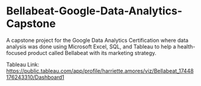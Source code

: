 # Bellabeat-Google-Data-Analytics-Capstone
A capstone project for the Google Data Analytics Certification where data analysis was done using Microsoft Excel, SQL, and Tableau to help a health-focused product called Bellabeat with its marketing strategy.


Tableau Link: https://public.tableau.com/app/profile/harriette.amores/viz/Bellabeat_17448176243310/Dashboard1
